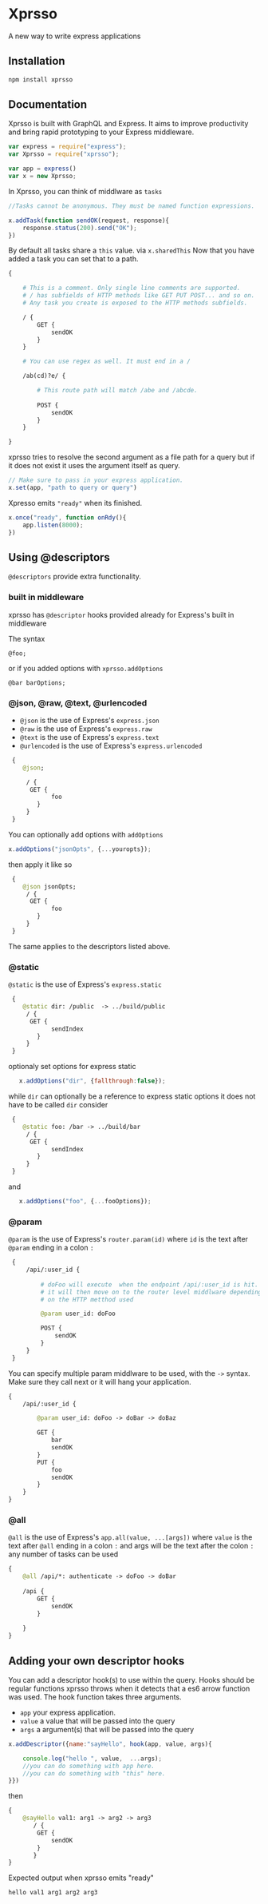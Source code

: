 # Xprsso
A new way to write express applications



## Installation

```bash
npm install xprsso
```

## Documentation

Xprsso is built with GraphQL and Express.
It aims to improve productivity and bring
rapid prototyping to your Express middleware.

```javascript
var express = require("express");
var Xprsso = require("xprsso");

var app = express()
var x = new Xprsso;
```

In Xprsso, you can think of middlware as ```tasks```

```javascript
//Tasks cannot be anonymous. They must be named function expressions.

x.addTask(function sendOK(request, response){
    response.status(200).send("OK");
})
```
By default all tasks share a ```this``` value.
via ```x.sharedThis```
Now that you have added a task you can set that to a path.
```GraphQL
{

    # This is a comment. Only single line comments are supported.
    # / has subfields of HTTP methods like GET PUT POST... and so on.
    # Any task you create is exposed to the HTTP methods subfields. 

    / {
        GET {
            sendOK
        }
    }

    # You can use regex as well. It must end in a /

    /ab(cd)?e/ {

        # This route path will match /abe and /abcde.
        
        POST {
            sendOK
        }
    }

}
```

xprsso tries to resolve the second argument as a file path for a query but if it does not exist it uses the argument itself as query.
```javascript
// Make sure to pass in your express application.
x.set(app, "path to query or query")
```
Xpresso emits ```"ready"``` when its finished.

```javascript
x.once("ready", function onRdy(){
    app.listen(8000);
})
```

## Using @descriptors

```@descriptors``` provide extra functionality.


### built in middleware
xprsso has ```@descriptor``` hooks provided already for Express's built in middleware

The syntax
```
@foo; 
```

or if you added options with ```xprsso.addOptions```

```
@bar barOptions;
```

### @json, @raw, @text, @urlencoded

* ```@json``` is the use of Express's ```express.json```
* ```@raw``` is the use of Express's ```express.raw```
* ```@text``` is the use of Express's ```express.text```
* ```@urlencoded``` is the use of Express's ```express.urlencoded```

```GraphQL
 {
    @json;

     / {
      GET {
            foo
        }
     }
 }
```
You can optionally add options with ```addOptions```
```javascript
x.addOptions("jsonOpts", {...youropts});
```
then apply it like so
```GraphQL
 {
    @json jsonOpts;
     / {
      GET {
            foo
        }
     }
 }
```
The same applies to the descriptors listed above.

### @static
```@static``` is the use of Express's ```express.static```
```GraphQL
 {
    @static dir: /public  -> ../build/public
     / {
      GET {
            sendIndex  
        }
     }
 }
```
optionaly set options for express static

```javascript
   x.addOptions("dir", {fallthrough:false});
```


while ```dir``` can optionally be a reference to express static options
it does not have to be called ```dir``` consider

```GraphQL
 {
    @static foo: /bar -> ../build/bar
     / {
      GET {
            sendIndex  
        }
     }
 }
```
and
```javascript
   x.addOptions("foo", {...fooOptions});
```



### @param

```@param``` is the use of Express's ```router.param(id)``` where ```id``` is the text after 
```@param``` ending in a colon ```:```


```GraphQL
 {
     /api/:user_id {
         
         # doFoo will execute  when the endpoint /api/:user_id is hit.
         # it will then move on to the router level middlware depending 
         # on the HTTP metthod used

         @param user_id: doFoo

         POST {
             sendOK
         }
     }
 }
```
You  can specify multiple param middlware to be used, with the ```->``` syntax.
Make sure they call next or it will hang your application.

```GraphQL
{
    /api/:user_id {

        @param user_id: doFoo -> doBar -> doBaz

        GET {
            bar
            sendOK
        }
        PUT {
            foo
            sendOK
        }
    }
}
```
### @all
```@all``` is the use of Express's ```app.all(value, ...[args])``` where ```value``` is the text after 
```@all``` ending in a colon ```:``` and args will be the text after the colon ```:``` any number of tasks can be used

```GraphQL
{
    @all /api/*: authenticate -> doFoo -> doBar
    
    /api {
        GET {
            sendOK
        }
      
    }
}
```

## Adding your own descriptor hooks
You can add a descriptor hook(s) to use within the query.
Hooks should be regular functions xprsso throws when it detects
that a es6 arrow function was used.
The hook function takes three arguments.

 * ```app```  your express application.
 * ```value``` a value that will be passed into the query
 * ```args``` a argument(s) that will be passed into the query
 
```javascript
x.addDescriptor({name:"sayHello", hook(app, value, args){

    console.log("hello ", value,  ...args);
    //you can do something with app here.
    //you can do something with "this" here.
}})
```
then 

```GraphQL
{
    @sayHello val1: arg1 -> arg2 -> arg3
       / {
        GET {
            sendOK
        }
       }
}
```
Expected output when xprsso emits "ready"
```
hello val1 arg1 arg2 arg3
```

